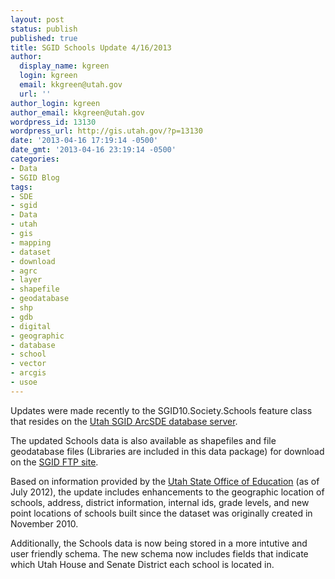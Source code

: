 ```yaml
---
layout: post
status: publish
published: true
title: SGID Schools Update 4/16/2013
author:
  display_name: kgreen
  login: kgreen
  email: kkgreen@utah.gov
  url: ''
author_login: kgreen
author_email: kkgreen@utah.gov
wordpress_id: 13130
wordpress_url: http://gis.utah.gov/?p=13130
date: '2013-04-16 17:19:14 -0500'
date_gmt: '2013-04-16 23:19:14 -0500'
categories:
- Data
- SGID Blog
tags:
- SDE
- sgid
- Data
- utah
- gis
- mapping
- dataset
- download
- agrc
- layer
- shapefile
- geodatabase
- shp
- gdb
- digital
- geographic
- database
- school
- vector
- arcgis
- usoe
---
```

<p>Updates were made recently to the SGID10.Society.Schools feature class that resides on the <a href="http://gis.utah.gov/data/how-to-connect-to-the-sgid-via-sde/">Utah SGID ArcSDE database server</a>.</p>
<p>The updated Schools data is also available as shapefiles and file geodatabase files (Libraries are included in this data package) for download on the <a href="ftp://ftp.agrc.utah.gov/UtahSGID_Vector/UTM12_NAD83/SOCIETY/PackagedData/_Statewide/SchoolsLibraries/">SGID FTP site</a>.</p>
<p>Based on information provided by the <a href="http://www.schools.utah.gov/main/">Utah State Office of Education</a> (as of July 2012), the update includes enhancements to the geographic location of schools, address, district information, internal ids, grade levels, and new point locations of schools built since the dataset was originally created in November 2010.</p>
<p>Additionally, the Schools data is now being stored in a more intutive and user friendly schema.  The new schema now includes fields that indicate which Utah House and Senate District each school is located in.    </p>
